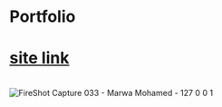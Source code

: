 # Portfolio
# [site link](https://marwa-mohamed-portfolio.netlify.app/)
<br>![FireShot Capture 033 - Marwa Mohamed - 127 0 0 1](https://user-images.githubusercontent.com/61974319/193329709-50b257e1-ebd9-4948-a59c-d6bf328a7511.png)

